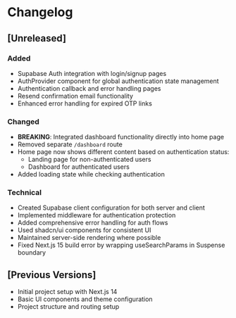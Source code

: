 # Changelog

## [Unreleased]

### Added
- Supabase Auth integration with login/signup pages
- AuthProvider component for global authentication state management
- Authentication callback and error handling pages
- Resend confirmation email functionality
- Enhanced error handling for expired OTP links

### Changed
- **BREAKING**: Integrated dashboard functionality directly into home page
- Removed separate `/dashboard` route
- Home page now shows different content based on authentication status:
  - Landing page for non-authenticated users
  - Dashboard for authenticated users
- Added loading state while checking authentication

### Technical
- Created Supabase client configuration for both server and client
- Implemented middleware for authentication protection
- Added comprehensive error handling for auth flows
- Used shadcn/ui components for consistent UI
- Maintained server-side rendering where possible
- Fixed Next.js 15 build error by wrapping useSearchParams in Suspense boundary

## [Previous Versions]
- Initial project setup with Next.js 14
- Basic UI components and theme configuration
- Project structure and routing setup
